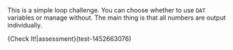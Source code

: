 This is a simple loop challenge. You can choose whether to use `DAT` variables or manage without. The main thing is that all numbers are output individually.

{Check It!|assessment}(test-1452663076)